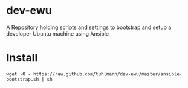 dev-ewu
=======

A Repository holding scripts and settings to bootstrap and setup a developer Ubuntu machine using Ansible

Install
=======

    wget -O - https://raw.github.com/tuhlmann/dev-ewu/master/ansible-bootstrap.sh | sh



